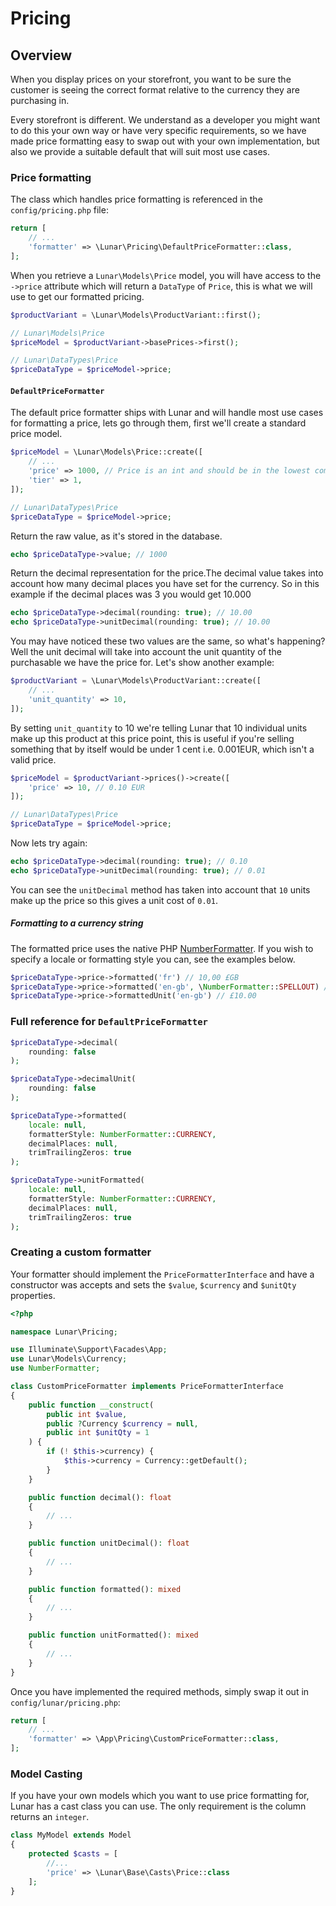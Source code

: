 # Pricing

## Overview

When you display prices on your storefront, you want to be sure the customer is seeing the correct format relative to
the currency they are purchasing in.

Every storefront is different. We understand as a developer you might want to do this your own way or have very specific
requirements, so we have made price formatting easy to swap out with your own implementation, but also we provide a
suitable default that will suit most use cases.

### Price formatting

The class which handles price formatting is referenced in the `config/pricing.php` file:

```php
return [
    // ...
    'formatter' => \Lunar\Pricing\DefaultPriceFormatter::class,
];
```

When you retrieve a `Lunar\Models\Price` model, you will have access to the `->price` attribute which will return
a `DataType` of `Price`, this is what we will use to get our formatted pricing.

```php
$productVariant = \Lunar\Models\ProductVariant::first();

// Lunar\Models\Price
$priceModel = $productVariant->basePrices->first();

// Lunar\DataTypes\Price
$priceDataType = $priceModel->price;
```

#### `DefaultPriceFormatter`

The default price formatter ships with Lunar and will handle most use cases for formatting a price, lets go through
them, first we'll create a standard price model.

```php
$priceModel = \Lunar\Models\Price::create([
    // ...
    'price' => 1000, // Price is an int and should be in the lowest common denominator
    'tier' => 1,
]);

// Lunar\DataTypes\Price
$priceDataType = $priceModel->price;
```

Return the raw value, as it's stored in the database.

```php
echo $priceDataType->value; // 1000
```

Return the decimal representation for the price.The decimal value takes into account how many decimal places you have
set for the currency. So in this example if the
decimal places was 3 you would get 10.000

```php
echo $priceDataType->decimal(rounding: true); // 10.00
echo $priceDataType->unitDecimal(rounding: true); // 10.00
```

You may have noticed these two values are the same, so what's happening? Well the unit decimal will take into account
the unit quantity of the purchasable we have the price for. Let's show another example:

```php
$productVariant = \Lunar\Models\ProductVariant::create([
    // ...
    'unit_quantity' => 10,
]);
```

By setting `unit_quantity` to 10 we're telling Lunar that 10 individual units make up this product at this price point,
this is useful if you're selling something that by itself would be under 1 cent i.e. 0.001EUR, which isn't a valid
price.

```php
$priceModel = $productVariant->prices()->create([
    'price' => 10, // 0.10 EUR
]);

// Lunar\DataTypes\Price
$priceDataType = $priceModel->price;
```

Now lets try again:

```php
echo $priceDataType->decimal(rounding: true); // 0.10
echo $priceDataType->unitDecimal(rounding: true); // 0.01
```

You can see the `unitDecimal` method has taken into account that `10` units make up the price so this gives a unit cost
of `0.01`.

##### Formatting to a currency string

The formatted price uses the native PHP [NumberFormatter](https://www.php.net/manual/en/class.numberformatter.php). If
you wish to specify a locale or formatting style you can, see the examples below.

```php
$priceDataType->price->formatted('fr') // 10,00 £GB
$priceDataType->price->formatted('en-gb', \NumberFormatter::SPELLOUT) // ten point zero zero.
$priceDataType->price->formattedUnit('en-gb') // £10.00
```

### Full reference for `DefaultPriceFormatter`

```php
$priceDataType->decimal(
    rounding: false
);

$priceDataType->decimalUnit(
    rounding: false
);

$priceDataType->formatted(
    locale: null, 
    formatterStyle: NumberFormatter::CURRENCY,
    decimalPlaces: null, 
    trimTrailingZeros: true
);

$priceDataType->unitFormatted(
    locale: null, 
    formatterStyle: NumberFormatter::CURRENCY,
    decimalPlaces: null, 
    trimTrailingZeros: true
);
```

### Creating a custom formatter

Your formatter should implement the `PriceFormatterInterface` and have a constructor was accepts and sets
the `$value`, `$currency` and `$unitQty` properties.

```php
<?php

namespace Lunar\Pricing;

use Illuminate\Support\Facades\App;
use Lunar\Models\Currency;
use NumberFormatter;

class CustomPriceFormatter implements PriceFormatterInterface
{
    public function __construct(
        public int $value,
        public ?Currency $currency = null,
        public int $unitQty = 1
    ) {
        if (! $this->currency) {
            $this->currency = Currency::getDefault();
        }
    }

    public function decimal(): float
    {
        // ...
    }

    public function unitDecimal(): float
    {
        // ...
    }

    public function formatted(): mixed
    {
        // ...
    }

    public function unitFormatted(): mixed
    {
        // ...
    }
}
```

Once you have implemented the required methods, simply swap it out in `config/lunar/pricing.php`:

```php
return [
    // ...
    'formatter' => \App\Pricing\CustomPriceFormatter::class,
];
```

### Model Casting

If you have your own models which you want to use price formatting for, Lunar has a cast class you can use. The only
requirement is the column returns an `integer`.

```php
class MyModel extends Model
{
    protected $casts = [
        //...
        'price' => \Lunar\Base\Casts\Price::class
    ];
}
```